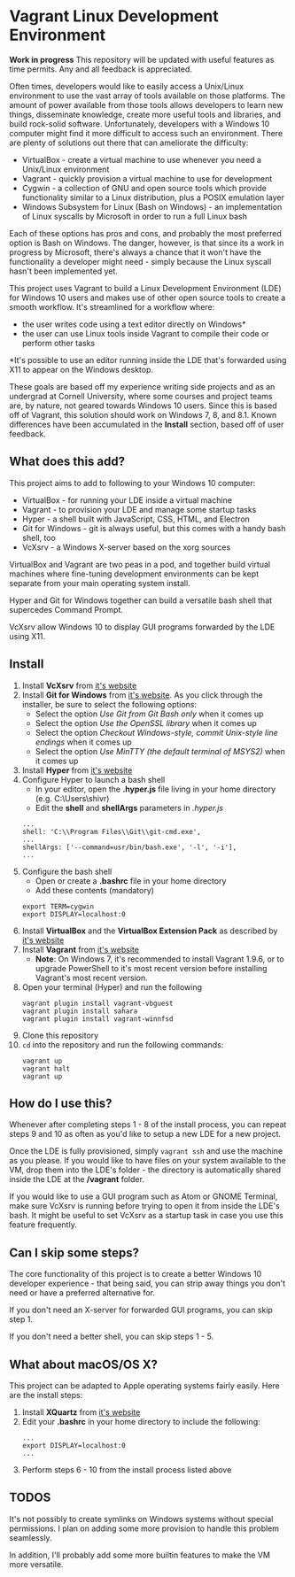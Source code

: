 # Vagrant Linux Development Environment

**Work in progress** This repository will be updated with useful features as time permits. Any and all feedback is appreciated.

Often times, developers would like to easily access a Unix/Linux environment to use the vast array of tools available on those platforms. The amount of power available from those tools allows developers to learn new things, disseminate knowledge, create more useful tools and libraries, and build rock-solid software. Unfortunately, developers with a Windows 10 computer might find it more difficult to access such an environment. There are plenty of solutions out there that can ameliorate the difficulty:
   - VirtualBox - create a virtual machine to use whenever you need a Unix/Linux environment
   - Vagrant - quickly provision a virtual machine to use for development
   - Cygwin - a collection of GNU and open source tools which provide functionality similar to a Linux distribution, plus a POSIX emulation layer
   - Windows Subsystem for Linux (Bash on Windows) - an implementation of Linux syscalls by Microsoft in order to run a full Linux bash

Each of these options has pros and cons, and probably the most preferred option is Bash on Windows. The danger, however, is that since its a work in progress by Microsoft, there's always a chance that it won't have the functionality a developer might need - simply because the Linux syscall hasn't been implemented yet. 

This project uses Vagrant to build a Linux Development Environment (LDE) for Windows 10 users and makes use of other open source tools to create a smooth workflow. It's streamlined for a workflow where:
   - the user writes code using a text editor directly on Windows*
   - the user can use Linux tools inside Vagrant to compile their code or perform other tasks

*It's possible to use an editor running inside the LDE that's forwarded using X11 to appear on the Windows desktop.

These goals are based off my experience writing side projects and as an undergrad at Cornell University, where some courses and project teams are, by nature, not geared towards Windows 10 users. Since this is based off of Vagrant, this solution should work on Windows 7, 8, and 8.1. Known differences have been accumulated in the **Install** section, based off of user feedback.

## What does this add?

This project aims to add to following to your Windows 10 computer:
   - VirtualBox - for running your LDE inside a virtual machine
   - Vagrant - to provision your LDE and manage some startup tasks
   - Hyper - a shell built with JavaScript, CSS, HTML, and Electron
   - Git for Windows - git is always useful, but this comes with a handy bash shell, too
   - VcXsrv - a Windows X-server based on the xorg sources

VirtualBox and Vagrant are two peas in a pod, and together build virtual machines where fine-tuning development environments can be kept separate from your main operating system install.

Hyper and Git for Windows together can build a versatile bash shell that supercedes Command Prompt.

VcXsrv allow Windows 10 to display GUI programs forwarded by the LDE using X11.

## Install
1. Install **VcXsrv** from [it's website](https://sourceforge.net/projects/vcxsrv/)
2. Install **Git for Windows** from [it's website](https://git-scm.com/download/win). As you click through the installer, be sure to select the following options:
   * Select the option *Use Git from Git Bash only* when it comes up
   * Select the option *Use the OpenSSL library* when it comes up
   * Select the option *Checkout Windows-style, commit Unix-style line endings* when it comes up
   * Select the option *Use MinTTY (the default terminal of MSYS2)* when it comes up
3. Install **Hyper** from [it's website](https://hyper.is/)
4. Configure Hyper to launch a bash shell
   * In your editor, open the **.hyper.js** file living in your home directory (e.g. C:\Users\shivr)
   * Edit the **shell** and **shellArgs** parameters in *.hyper.js*
    ```
    ...
    shell: 'C:\\Program Files\\Git\\git-cmd.exe',
    ...
    shellArgs: ['--command=usr/bin/bash.exe', '-l', '-i'],
    ...
    ```
5. Configure the bash shell
   * Open or create a **.bashrc** file in your home directory
   * Add these contents (mandatory)
    ```
    export TERM=cygwin
    export DISPLAY=localhost:0
    ```
6. Install **VirtualBox** and the **VirtualBox Extension Pack** as described by [it's website](https://www.virtualbox.org/wiki/Downloads)
7. Install **Vagrant** from [it's website](https://www.vagrantup.com/)
   * **Note**: On Windows 7, it's recommended to install Vagrant 1.9.6, or to upgrade PowerShell to it's most recent version before installing Vagrant's most recent version.
8. Open your terminal (Hyper) and run the following
   ```
   vagrant plugin install vagrant-vbguest
   vagrant plugin install sahara
   vagrant plugin install vagrant-winnfsd
    ```
9. Clone this repository
10. `cd` into the repository and run the following commands:
    ```
    vagrant up
    vagrant halt
    vagrant up
    ```
## How do I use this?

Whenever after completing steps 1 - 8 of the install process, you can repeat steps 9 and 10 as often as you'd like to setup a new LDE for a new project.

Once the LDE is fully provisioned, simply `vagrant ssh` and use the machine as you please. If you would like to have files on your system available to the VM, drop them into the LDE's folder - the directory is automatically shared inside the LDE at the **/vagrant** folder.

If you would like to use a GUI program such as Atom or GNOME Terminal, make sure VcXsrv is running before trying to open it from inside the LDE's bash. It might be useful to set VcXsrv as a startup task in case you use this feature frequently.

## Can I skip some steps?

The core functionality of this project is to create a better Windows 10 developer experience - that being said, you can strip away things you don't need or have a preferred alternative for.

If you don't need an X-server for forwarded GUI programs, you can skip step 1.

If you don't need a better shell, you can skip steps 1 - 5.

## What about macOS/OS X?

This project can be adapted to Apple operating systems fairly easily. Here are the install steps:
1. Install **XQuartz** from [it's website](https://www.xquartz.org/)
2. Edit your **.bashrc** in your home directory to include the following:
    ```
    ...
    export DISPLAY=localhost:0
    ...
    ```
3. Perform steps 6 - 10 from the install process listed above
## TODOS

It's not possibly to create symlinks on Windows systems without special permissions. I plan on adding some more provision to handle this problem seamlessly.

In addition, I'll probably add some more builtin features to make the VM more versatile.